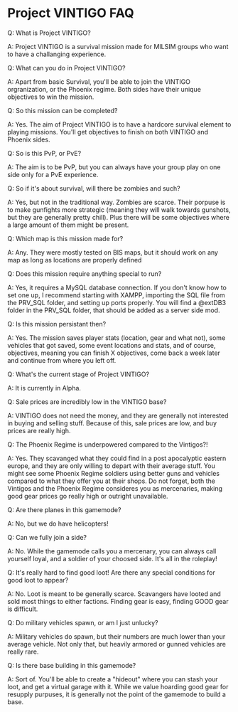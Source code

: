 # Project VINTIGO FAQ
Q: What is Project VINTIGO?

A: Project VINTIGO is a survival mission made for MILSIM groups who want to have a challanging experience.


Q: What can you do in Project VINTIGO?

A: Apart from basic Survival, you'll be able to join the VINTIGO orgranization, or the Phoenix regime. Both sides have their unique objectives to win the mission.

Q: So this mission can be completed?

A: Yes. The aim of Project VINTIGO is to have a hardcore survival element to playing missions. You'll get objectives to finish on both VINTIGO and Phoenix sides.


Q: So is this PvP, or PvE?

A: The aim is to be PvP, but you can always have your group play on one side only for a PvE experience.


Q: So if it's about survival, will there be zombies and such?

A: Yes, but not in the traditional way. Zombies are scarce. Their porpuse is to make gunfights more strategic (meaning they will walk towards gunshots, but they are generally pretty chill). Plus there will be some objectives where a large amount of them might be present.


Q: Which map is this mission made for?

A: Any. They were mostly tested on BIS maps, but it should work on any map as long as locations are properly defined


Q: Does this mission require anything special to run?

A: Yes, it requires a MySQL database connection. If you don't know how to set one up, I recommend starting with XAMPP, importing the SQL file from the PRV_SQL folder, and setting up ports properly. You will find a @extDB3 folder in the PRV_SQL folder, that should be added as a server side mod.


Q: Is this mission persistant then?

A: Yes. The mission saves player stats (location, gear and what not), some vehicles that got saved, some event locations and stats, and of course, objectives, meaning you can finish X objectives, come back a week later and continue from where you left off.


Q: What's the current stage of Project VINTIGO?

A: It is currently in Alpha.


Q: Sale prices are incredibly low in the VINTIGO base?

A: VINTIGO does not need the money, and they are generally not interested in buying and selling stuff. Because of this, sale prices are low, and buy prices are really high.


Q: The Phoenix Regime is underpowered compared to the Vintigos?!

A: Yes. They scavanged what they could find in a post apocalyptic eastern europe, and they are only willing to depart with their average stuff. You might see some Phoenix Regime soldiers using better guns and vehicles compared to what they offer you at their shops. Do not forget, both the Vintigos and the Phoenix Regime consideres you as mercenaries, making good gear prices go really high or outright unavailable.


Q: Are there planes in this gamemode?

A: No, but we do have helicopters!


Q: Can we fully join a side?

A: No. While the gamemode calls you a mercenary, you can always call yourself loyal, and a soldier of your choosed side. It's all in the roleplay!


Q: It's really hard to find good loot! Are there any special conditions for good loot to appear?

A: No. Loot is meant to be generally scarce. Scavangers have looted and sold most things to either factions. Finding gear is easy, finding GOOD gear is difficult.


Q: Do military vehicles spawn, or am I just unlucky?

A: Military vehicles do spawn, but their numbers are much lower than your average vehicle. Not only that, but heavily armored or gunned vehicles are really rare.


Q: Is there base building in this gamemode?

A: Sort of. You'll be able to create a "hideout" where you can stash your loot, and get a virtual garage with it. While we value hoarding good gear for resupply purpuses, it is generally not the point of the gamemode to build a base.

